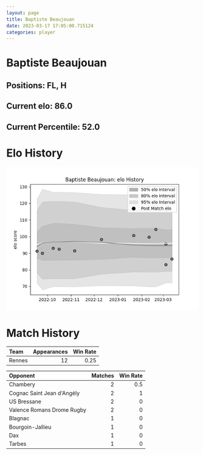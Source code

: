 ```yaml
---  
layout: page  
title: Baptiste Beaujouan  
date: 2023-03-17 17:05:00.715124  
categories: player  
---
```

# Baptiste Beaujouan

## Positions: FL, H

## Current elo: 86.0

## Current Percentile: 52.0

# Elo History


![elo history](history_BaptisteBeaujouan.png)
# Match History


| Team   |   Appearances |   Win Rate |
|:-------|--------------:|-----------:|
| Rennes |            12 |       0.25 |

| Opponent                   |   Matches |   Win Rate |
|:---------------------------|----------:|-----------:|
| Chambery                   |         2 |        0.5 |
| Cognac Saint Jean d'Angély |         2 |        1   |
| US Bressane                |         2 |        0   |
| Valence Romans Drome Rugby |         2 |        0   |
| Blagnac                    |         1 |        0   |
| Bourgoin-Jallieu           |         1 |        0   |
| Dax                        |         1 |        0   |
| Tarbes                     |         1 |        0   |